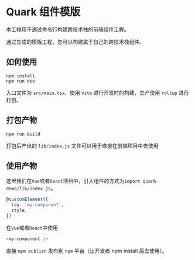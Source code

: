 # Quark 组件模版

本工程用于通过命令行构建跨技术栈的前端组件工程。

通过生成的模版工程，您可以构建属于自己的跨技术栈组件。

## 如何使用

```
npm install
npm run dev
```

入口文件为 `src/main.tsx`，使用 `vite` 进行开发时的构建，生产使用 `rollup` 进行打包。

## 打包产物

```
npm run build
```

打包后产出的 `lib/index.js` 文件可以用于直接在前端项目中去使用



## 使用产物

这里我们在`Vue`或者`React`项目中，引入组件的方式为`import quark-demo/lib/index.js`。

```javascript
@customElement({
  tag: 'my-component',
  style,
})
```

在`Vue`或者`React`中使用

```javascript
<my-component />
```

直接 `npm publish` 发布到 `npm` 平台（让开发者 npm install 后去使用）。